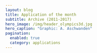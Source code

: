 ```yaml
---
layout: blog
title: Application of the month
subtitle: Archive (2011-2017)
hero_image: /img/header_olympics3d.jpg
hero_caption: "Graphic: A. Aschwanden"
pagination:
  enabled: true
  category: applications
---
```

